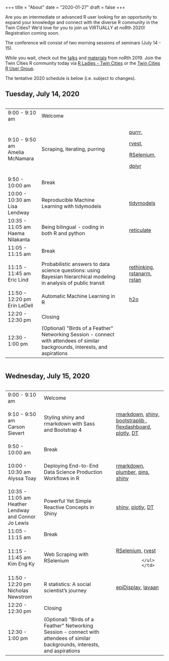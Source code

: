 +++
title = "About"
date = "2020-01-27"
draft = false
+++

Are you an intermediate or advanced R user looking for an opportunity to expand your knowledge and connect with the diverse R community in the Twin Cities? We'd love for you to join us VIRTUALLY at noRth 2020! Registration coming soon.

The conference will consist of two morning sessions of seminars (July 14 - 15). 

While you wait, check out the
<a href="https://www.youtube.com/playlist?list=PL7aOYMht_9VXse6izexC1sUBRUz_ZuRWV">talks</a>
and <a href="https://github.com/rnorthconference/2019Talks">materials</a> from noRth 2019. Join the Twin Cities R community today via <a href="https://www.meetup.com/rladies-tc/">R Ladies - Twin Cities</a> or the <a href="https://www.meetup.com/twincitiesrug/"> Twin Cities R User Group</a>.

The tentative 2020 schedule is below (i.e. subject to changes).

## Tuesday, July 14, 2020
<div style="overflow-x:auto;">
<table class="table">
  <tr>
    <td class="first"> 9:00 - 9:10 am </td>
    <td> Welcome </td>
  </tr>
    <tr>
    <td class="first"> 9:10 - 9:50 am <br> Amelia McNamara </td>
    <td> Scraping, iterating, purring </td>
     <td> 
        <ul>
        <a href= "https://cran.r-project.org/web/packages/purrr/index.html" target="_blank">purrr</a>,
              </ul>       
                  <ul>
        <a href= "https://cran.r-project.org/web/packages/rvest/index.html" target="_blank">rvest</a>,
              </ul> 
                      <ul>
        <a href= "https://cran.r-project.org/web/packages/RSelenium/index.html" target="_blank">RSelenium</a>,
              </ul> 
                      <ul>
        <a href= "https://cran.r-project.org/web/packages/dplyr/index.html" target="_blank">dplyr</a>
              </ul> 
              </td>
  </tr>
  <tr>
    <td class="firstbreak"> 9:50 - 10:00 am </td>
    <td> Break </td>
  </tr>
  <tr>
    <td class="first"> 10:00 - 10:30 am <br> Lisa Lendway </td>
    <td> Reproducible Machine Learning with tidymodels </td>
            <td> 
        <ul>
        <a href= "https://cran.r-project.org/web/packages/tidymodels/index.html" target="_blank">tidymodels</a>
              </ul>       
              </td>

  </tr>
  <tr>
    <td class="first"> 10:35 - 11:05 am <br> Haema Nilakanta </td>
    <td> Being bilingual - coding in both R and python </td>
            <td> 
        <ul>
        <a href= "https://cran.r-project.org/web/packages/reticulate/index.html" target="_blank">reticulate</a>
              </ul>
              </td>
  </tr>
    <tr>
    <td class="firstbreak"> 11:05 - 11:15 am </td>
    <td> Break </td>
  </tr>
    <tr>
    <td class="first"> 11:15 - 11:45 am <br> Eric Lind </td>
    <td> Probabilistic answers to data science questions: using Bayesian hierarchical modeling in analysis of public transit </td>
     <td> 
        <ul>
        <a href= "https://github.com/rmcelreath/rethinking" target="_blank">rethinking</a>,
        <a href= "https://cran.r-project.org/web/packages/rstanarm/index.html" target="_blank">rstanarm</a>,
        <a href= "https://cran.r-project.org/web/packages/rstan/index.html" target="_blank">rstan</a>
              </ul>
              </td>
  </tr>
      <tr>
    <td class="first"> 11:50 - 12:20 pm <br> Erin LeDell </td>
    <td> Automatic Machine Learning in R </td>
        <td> 
        <ul>
        <a href= "https://cran.r-project.org/web/packages/h2o/index.html" target="_blank">h2o</a>
              </ul>
              </td>

  </tr>
  <tr>
    <td class="firstbreak"> 12:20 - 12:30 pm </td>
    <td> Closing </td>
  </tr>
    </tr>
    <tr>
    <td class="firstbreak"> 12:30 - 1:00 pm </td>
    <td> (Optional) "Birds of a Feather" Networking Session - connect with attendees of similar backgrounds, interests, and aspirations </td>
  </tr>
</table>
</div>

## Wednesday, July 15, 2020

<div style="overflow-x:auto;">
<table class="table">
  <tr>
    <td class="first"> 9:00 - 9:10 am </td>
    <td> Welcome </td>
  </tr>
    <tr>
    <td class="first"> 9:10 - 9:50 am <br> Carson Sievert </td>
    <td> Styling shiny and rmarkdown with Sass and Bootstrap 4 </td>
    <td> 
    <ul>
<a href= "https://cran.r-project.org/web/packages/rmarkdown/index.html" target="_blank"> rmarkdown</a>, <a href= "https://cran.r-project.org/web/packages/shiny/index.html" target="_blank"> shiny</a>, 
    <a href= "https://rstudio.github.io/bootstraplib/" target="_blank"> bootstraplib </a>, 
    <a href= "https://cran.r-project.org/web/packages/flexdashboard/index.html" target="_blank">flexdashboard</a>,
    <a href= "https://cran.r-project.org/web/packages/plotly/index.html"> plotly</a>, 
    <a href= "https://cran.r-project.org/web/packages/DT/index.html" target="_blank">DT</a>
        </ul>
    </td>
  </tr>
  <tr>
    <td class="firstbreak"> 9:50 - 10:00 am </td>
    <td> Break </td>
  </tr>
  <tr>
    <td class="first"> 10:00 - 10:30 am <br> Alyssa Toay </td>
    <td> Deploying End-to-End Data Science Production Workflows in R </td>
    <td> 
    <ul>
    <a href= "https://cran.r-project.org/web/packages/rmarkdown/index.html" target="_blank"> rmarkdown</a>, <a href="https://cran.r-project.org/web/packages/plumber/index.html" target="_blank"> plumber</a>, <a href= "https://cran.r-project.org/web/packages/pins/index.html" target="_blank"> pins</a>, 
    <a href= "https://cran.r-project.org/web/packages/shiny/index.html" target="_blank"> shiny</a>
      </ul>
</td>
  </tr>
  <tr>
    <td class="first"> 10:35 - 11:05 am <br> Heather Lendway and Connor Jo Lewis</td>
    <td> Powerful Yet Simple Reactive Concepts in Shiny </td>
        <td> 
        <ul>
        <a href= "https://cran.r-project.org/web/packages/shiny/index.html" target="_blank">shiny</a>, 
        <a href= "https://cran.r-project.org/web/packages/plotly/index.html"> plotly</a>,
        <a href= "https://cran.r-project.org/web/packages/DT/index.html" target="_blank"> DT</a> 
              </ul>
              </td>
  </tr>
    <tr>
    <td class="firstbreak"> 11:05 - 11:15 am </td>
    <td> Break </td>
  </tr>
    <tr>
    <td class="first"> 11:15 - 11:45 am <br> Kim Eng Ky </td>
    <td> Web Scraping with RSelenium </td>
    <td> 
        <ul>
        <a href= "https://cran.r-project.org/web/packages/RSelenium/index.html" target="_blank">RSelenium</a>,
                <a href= "https://cran.r-project.org/web/packages/rvest/index.html" target="_blank">rvest</a>

              </ul>
              </td>
  </tr>
      <tr>
    <td class="first"> 11:50 - 12:20 pm <br> Nicholas Newstrom </td>
    <td> R statistics: A social scientist’s journey </td>
        <td> 
        <ul>
        <a href= "https://cran.r-project.org/web/packages/epiDisplay/index.html" target="_blank">epiDisplay</a>,
                <a href= "https://cran.r-project.org/web/packages/lavaan/index.html" target="_blank">lavaan</a>
              </ul>
              </td>
  </tr>
  <tr>
    <td class="firstbreak"> 12:20 - 12:30 pm </td>
    <td> Closing </td>
  </tr>
    <tr>
    <td class="firstbreak"> 12:30 - 1:00 pm </td>
    <td> (Optional) "Birds of a Feather" Networking Session - connect with attendees of similar backgrounds, interests, and aspirations </td>
  </tr>
</table>
</div>